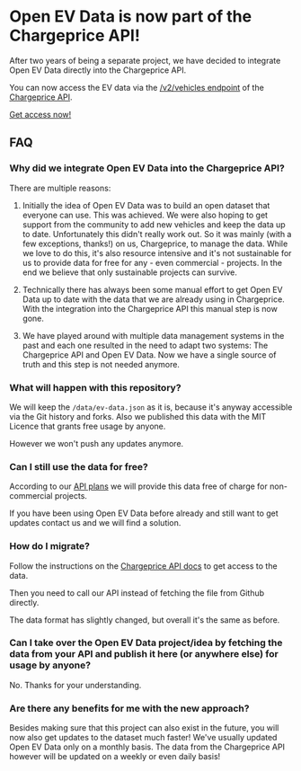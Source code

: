 

# Open EV Data is now part of the Chargeprice API!

After two years of being a separate project, we have decided to integrate Open
EV Data directly into the Chargeprice API.

You can now access the EV data via the [/v2/vehicles
endpoint](https://github.com/chargeprice/chargeprice-api-docs/blob/master/api/v2/vehicles/index.md)
of the [Chargeprice API](https://github.com/chargeprice/chargeprice-api-docs).

[Get access now!](https://github.com/chargeprice/chargeprice-api-docs#getting-access)

## FAQ

### Why did we integrate Open EV Data into the Chargeprice API?

There are multiple reasons:

1) Initially the idea of Open EV Data was to build an open dataset that everyone can use. This was achieved. We were also hoping to get support from the community to add new vehicles and keep the data up to date. Unfortunately this didn't really work out. So it was mainly (with a few exceptions, thanks!) on us, Chargeprice, to manage the data. While we love to do this, it's also resource intensive and it's not sustainable for us to provide data for free for any - even commercial - projects. In the end we believe that only sustainable projects can survive.

2) Technically there has always been some manual effort to get Open EV Data up to date with the data that we are already using in Chargeprice. With the integration into the Chargeprice API this manual step is now gone.

3) We have played around with multiple data management systems in the past and each one resulted in the need to adapt two systems: The Chargeprice API and Open EV Data. Now we have a single source of truth and this step is not needed anymore.

### What will happen with this repository?

We will keep the `/data/ev-data.json` as it is, because it's anyway accessible
via the Git history and forks. Also we published this data with the MIT Licence that
grants free usage by anyone.

However we won't push any updates anymore.

### Can I still use the data for free?

According to our [API
plans](https://github.com/chargeprice/chargeprice-api-docs/blob/master/plans.md)
we will provide this data free of charge for non-commercial projects.

If you have been using Open EV Data before already and still want to get updates
contact us and we will find a solution.

### How do I migrate?

Follow the instructions on the [Chargeprice API
docs](https://github.com/chargeprice/chargeprice-api-docs) to get access to the
data.

Then you need to call our API instead of fetching the file from Github directly.

The data format has slightly changed, but overall it's the same as before. 

### Can I take over the Open EV Data project/idea by fetching the data from your API and publish it here (or anywhere else) for usage by anyone?

No. Thanks for your understanding.

### Are there any benefits for me with the new approach?

Besides making sure that this project can also exist in the future, you will now also get updates to the dataset much faster! We've usually updated Open EV Data only on a monthly basis. The data from the Chargeprice API however will be updated on a weekly or even daily basis!
